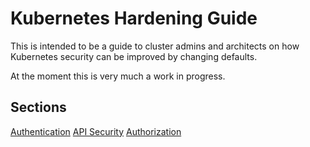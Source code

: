 # Kubernetes Hardening Guide

This is intended to be a guide to cluster admins and architects on how Kubernetes security can be improved by changing defaults. 

At the moment this is very much a work in progress.

## Sections

[Authentication](./authentication.md)
[API Security](./api_security.md)
[Authorization](./authorization.md)